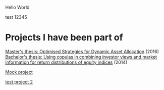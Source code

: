 Hello World

test 12345

# Projects I have been part of

[Master's thesis: Optimised Strategies for Dynamic Asset Allocation](optimised-strategies.md) (2016)
[Bachelor's thesis: Using copulas in combining investor views and market information for return distributions of equity indices](copula-equity.md) (2014)
[]()
[]()



[Mock project](test_project.md)

[test project 2](test_project/index.md)